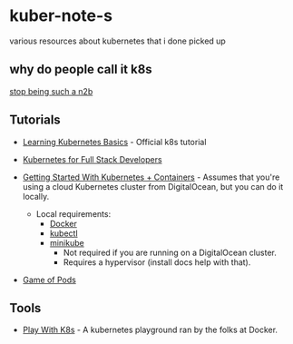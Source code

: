 # kuber-note-s

various resources about kubernetes that i done picked up

## why do people call it k8s

[stop being such a n2b](https://a11yproject.com/posts/a11y-and-other-numeronyms/)

## Tutorials

- [Learning Kubernetes Basics](https://kubernetes.io/docs/tutorials/kubernetes-basics/) - Official k8s tutorial
- [Kubernetes for Full Stack Developers](https://www.digitalocean.com/community/curriculums/kubernetes-for-full-stack-developers)
- [Getting Started With Kubernetes + Containers](https://www.digitalocean.com/community/meetup_kits/getting-started-with-containers-and-kubernetes-a-digitalocean-meetup-kit) - Assumes that you're using a cloud Kubernetes cluster from DigitalOcean, but you can do it locally.

  - Local requirements:
    - [Docker](https://docs.docker.com/install/)
    - [kubectl](https://kubernetes.io/docs/tasks/tools/install-kubectl/)
    - [minikube](https://kubernetes.io/docs/tasks/tools/install-minikube/)
      - Not required if you are running on a DigitalOcean cluster.
      - Requires a hypervisor (install docs help with that).

- [Game of Pods](https://dev.to/kodekloud/learn-kubernetes-by-playing-the-game-of-pods-43g4)

## Tools

- [Play With K8s](https://labs.play-with-k8s.com/) - A kubernetes playground ran by the folks at Docker.

